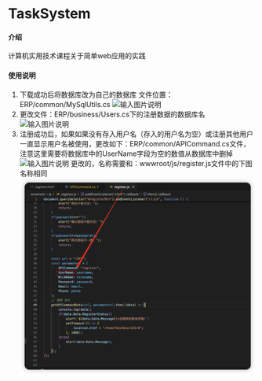 # TaskSystem

#### 介绍
计算机实用技术课程关于简单web应用的实践



#### 使用说明

1. 下载成功后将数据库改为自己的数据库
    文件位置：ERP/common/MySqlUtils.cs
![输入图片说明](https://foruda.gitee.com/images/1730129037370864877/87cac087_14048343.png "屏幕截图")
2. 更改文件：ERP/business/Users.cs下的注册数据的数据库名
![输入图片说明](https://foruda.gitee.com/images/1730129343270541462/1f3d8a98_14048343.png "屏幕截图")
3. 注册成功后，如果如果没有存入用户名（存入的用户名为空）或注册其他用户一直显示用户名被使用，更改如下：ERP/common/APICommand.cs文件，注意这里需要将数据库中的UserName字段为空的数值从数据库中删掉
![输入图片说明](https://foruda.gitee.com/images/1730129641394025799/93ae0b9f_14048343.png "屏幕截图")
更改的，名称需要和：wwwroot/js/register.js文件中的下图名称相同
![输入图片说明](imageimage.png)


